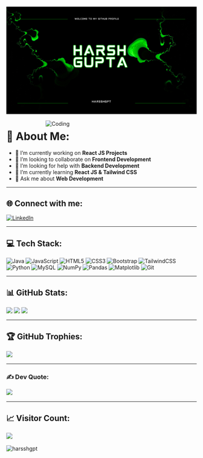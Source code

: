 <!-- Banner -->
![MasterHead](https://github.com/harsshgpt/harsshgpt/blob/main/Blue%20and%20White%20Modern%20Videographic%20Music%20YouTube%20Channel%20Art.png)

<!-- Coding GIF -->
<img align="right" alt="Coding" width="400" src="https://media.giphy.com/media/v1.Y2lkPTc5MGI3NjExM3V4dWVzeXY2N2g4cHJwMzBuNzJxcWV6bjlmY3l1dmY5a2V6M2J2eiZlcD12MV9naWZzX3NlYXJjaCZjdD1n/VTtANKl0beDFQRLDTh/giphy.gif" />

# 💫 About Me:
- 🔭 I’m currently working on **React JS Projects**  
- 👯 I’m looking to collaborate on **Frontend Development**  
- 🤝 I’m looking for help with **Backend Development**  
- 🌱 I’m currently learning **React JS & Tailwind CSS**  
- 💬 Ask me about **Web Development**  

---

## 🌐 Connect with me:
[![LinkedIn](https://img.shields.io/badge/LinkedIn-%230077B5.svg?style=for-the-badge&logo=linkedin&logoColor=white)](https://www.linkedin.com/in/harsshgpt/)  

---

## 💻 Tech Stack:
![Java](https://img.shields.io/badge/Java-%23ED8B00.svg?style=for-the-badge&logo=openjdk&logoColor=white)
![JavaScript](https://img.shields.io/badge/JavaScript-%23323330.svg?style=for-the-badge&logo=javascript&logoColor=%23F7DF1E)
![HTML5](https://img.shields.io/badge/HTML5-%23E34F26.svg?style=for-the-badge&logo=html5&logoColor=white)
![CSS3](https://img.shields.io/badge/CSS3-%231572B6.svg?style=for-the-badge&logo=css3&logoColor=white)
![Bootstrap](https://img.shields.io/badge/Bootstrap-%238511FA.svg?style=for-the-badge&logo=bootstrap&logoColor=white)
![TailwindCSS](https://img.shields.io/badge/TailwindCSS-%2338B2AC.svg?style=for-the-badge&logo=tailwind-css&logoColor=white)
![Python](https://img.shields.io/badge/Python-3670A0?style=for-the-badge&logo=python&logoColor=ffdd54)
![MySQL](https://img.shields.io/badge/MySQL-%2300000f.svg?style=for-the-badge&logo=mysql&logoColor=white)
![NumPy](https://img.shields.io/badge/NumPy-%23013243.svg?style=for-the-badge&logo=numpy&logoColor=white)
![Pandas](https://img.shields.io/badge/Pandas-%23150458.svg?style=for-the-badge&logo=pandas&logoColor=white)
![Matplotlib](https://img.shields.io/badge/Matplotlib-%23ffffff.svg?style=for-the-badge&logo=Matplotlib&logoColor=black)
![Git](https://img.shields.io/badge/Git-fc6d26?style=for-the-badge&logo=git&logoColor=white)

---

## 📊 GitHub Stats:
![](https://github-readme-stats.vercel.app/api?username=harsshgpt&theme=tokyonight&hide_border=false&include_all_commits=true&count_private=true)
![](https://github-readme-streak-stats.herokuapp.com/?user=harsshgpt&theme=tokyonight&hide_border=false)
![](https://github-readme-stats.vercel.app/api/top-langs/?username=harsshgpt&theme=tokyonight&hide_border=false&layout=compact)

---

## 🏆 GitHub Trophies:
![](https://github-profile-trophy.vercel.app/?username=harsshgpt&theme=radical&no-frame=false&no-bg=true&margin-w=4)

---

### ✍️ Dev Quote:
![](https://quotes-github-readme.vercel.app/api?type=horizontal&theme=tokyonight)

---

## 📈 Visitor Count:
[![](https://visitcount.itsvg.in/api?id=harsshgpt&icon=0&color=1)](https://visitcount.itsvg.in)
<p align="left"><img src="https://komarev.com/ghpvc/?username=harsshgpt&label=Profile%20views&color=0e75b6&style=flat" alt="harsshgpt" /></p>

<!-- Footer -->
<!-- Proudly created with GPRM ( https://gprm.itsvg.in ) -->
